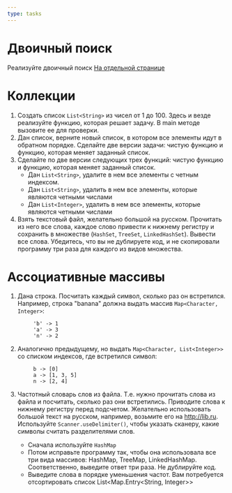 ```yaml
---
type: tasks
---
```

# Двоичный поиск

Реализуйте двоичный поиск
[На отдельной странице](binary.md)

# Коллекции
1. Создать список `List<String>` из чисел от 1 до 100. Здесь и везде реализуйте функцию, которая решает задачу. В main методе
вызовите ее для проверки.
1. Дан список, верните новый список, в котором все элементы идут в обратном порядке. Сделайте две версии задачи: чистую функцию и функцию, которая меняет заданный список.
1. Сделайте по две версии следующих трех функций: чистую функцию и функцию, которая меняет заданный список.
   * Дан `List<String>`, удалите в нем все элементы с четным индексом.
   * Дан `List<String>`, удалить в нем все элементы, которые являются четными числами
   * Дан `List<Integer>`, удалить в нем все элементы, которые являются четными числами
1. Взять текстовый файл, желательно большой на русском. Прочитать из него все слова, каждое слово привести к нижнему регистру и
   сохранить в множестве (`HashSet`, `TreeSet`, `LinkedHashSet`). Вывести все слова. Убедитесь, что вы не дублируете код, и не
   скопировали программу три раза для каждого из видов множества.

# Ассоциативные массивы
1. Дана строка. Посчитать каждый символ, сколько раз он встретился. Например, строка "banana" должна выдать массив `Map<Character, Integer>`:

            'b' -> 1
            'a' -> 3
            'n' -> 2

1. Аналогично предыдущему, но выдать `Map<Character, List<Integer>>` со списком индексов, где встретился символ:

            b -> [0]
            a -> [1, 3, 5]
            n -> [2, 4]
            
1. Частотный словарь слов из файла. Т.е. нужно прочитать слова из файла и посчитать, сколько раз они встретились. Приводите слова к нижнему регистру перед подсчетом. Желательно использовать большой текст на русском, например, возьмите его на http://lib.ru. Используйте `Scanner.useDelimiter()`, чтобы указать сканеру, какие символы считать разделителями слов.
   * Сначала используйте `HashMap`
   * Потом исправьте программу так, чтобы она использовала все три вида массивов: HashMap, TreeMap, LinkedHashMap. Соответственно, выведите ответ три раза. Не дублируйте код.
   * Выведите слова в порядке уменьшения частот. Вам потребуется отсортировать список List<Map.Entry<String, Integer>>
